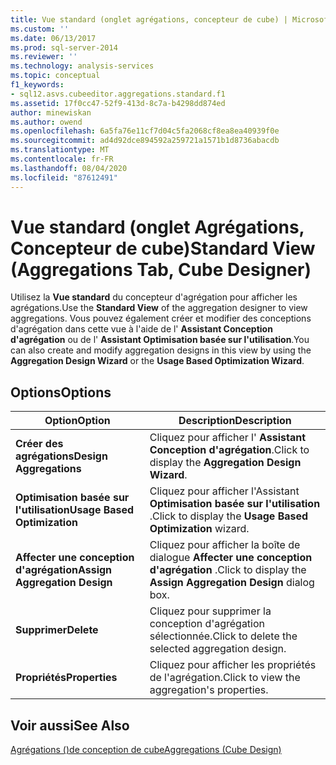 ```yaml
---
title: Vue standard (onglet agrégations, concepteur de cube) | Microsoft Docs
ms.custom: ''
ms.date: 06/13/2017
ms.prod: sql-server-2014
ms.reviewer: ''
ms.technology: analysis-services
ms.topic: conceptual
f1_keywords:
- sql12.asvs.cubeeditor.aggregations.standard.f1
ms.assetid: 17f0cc47-52f9-413d-8c7a-b4298dd874ed
author: minewiskan
ms.author: owend
ms.openlocfilehash: 6a5fa76e11cf7d04c5fa2068cf8ea8ea40939f0e
ms.sourcegitcommit: ad4d92dce894592a259721a1571b1d8736abacdb
ms.translationtype: MT
ms.contentlocale: fr-FR
ms.lasthandoff: 08/04/2020
ms.locfileid: "87612491"
---
```

# <a name="standard-view-aggregations-tab-cube-designer"></a><span data-ttu-id="1e44c-102">Vue standard (onglet Agrégations, Concepteur de cube)</span><span class="sxs-lookup"><span data-stu-id="1e44c-102">Standard View (Aggregations Tab, Cube Designer)</span></span>
  <span data-ttu-id="1e44c-103">Utilisez la **Vue standard** du concepteur d'agrégation pour afficher les agrégations.</span><span class="sxs-lookup"><span data-stu-id="1e44c-103">Use the **Standard View** of the aggregation designer to view aggregations.</span></span> <span data-ttu-id="1e44c-104">Vous pouvez également créer et modifier des conceptions d'agrégation dans cette vue à l'aide de l' **Assistant Conception d'agrégation** ou de l' **Assistant Optimisation basée sur l'utilisation**.</span><span class="sxs-lookup"><span data-stu-id="1e44c-104">You can also create and modify aggregation designs in this view by using the **Aggregation Design Wizard** or the **Usage Based Optimization Wizard**.</span></span>  
  
## <a name="options"></a><span data-ttu-id="1e44c-105">Options</span><span class="sxs-lookup"><span data-stu-id="1e44c-105">Options</span></span>  
  
|<span data-ttu-id="1e44c-106">Option</span><span class="sxs-lookup"><span data-stu-id="1e44c-106">Option</span></span>|<span data-ttu-id="1e44c-107">Description</span><span class="sxs-lookup"><span data-stu-id="1e44c-107">Description</span></span>|  
|------------|-----------------|  
|<span data-ttu-id="1e44c-108">**Créer des agrégations**</span><span class="sxs-lookup"><span data-stu-id="1e44c-108">**Design Aggregations**</span></span>|<span data-ttu-id="1e44c-109">Cliquez pour afficher l' **Assistant Conception d'agrégation**.</span><span class="sxs-lookup"><span data-stu-id="1e44c-109">Click to display the **Aggregation Design Wizard**.</span></span>|  
|<span data-ttu-id="1e44c-110">**Optimisation basée sur l'utilisation**</span><span class="sxs-lookup"><span data-stu-id="1e44c-110">**Usage Based Optimization**</span></span>|<span data-ttu-id="1e44c-111">Cliquez pour afficher l'Assistant **Optimisation basée sur l'utilisation** .</span><span class="sxs-lookup"><span data-stu-id="1e44c-111">Click to display the **Usage Based Optimization** wizard.</span></span>|  
|<span data-ttu-id="1e44c-112">**Affecter une conception d'agrégation**</span><span class="sxs-lookup"><span data-stu-id="1e44c-112">**Assign Aggregation Design**</span></span>|<span data-ttu-id="1e44c-113">Cliquez pour afficher la boîte de dialogue **Affecter une conception d'agrégation** .</span><span class="sxs-lookup"><span data-stu-id="1e44c-113">Click to display the **Assign Aggregation Design** dialog box.</span></span>|  
|<span data-ttu-id="1e44c-114">**Supprimer**</span><span class="sxs-lookup"><span data-stu-id="1e44c-114">**Delete**</span></span>|<span data-ttu-id="1e44c-115">Cliquez pour supprimer la conception d'agrégation sélectionnée.</span><span class="sxs-lookup"><span data-stu-id="1e44c-115">Click to delete the selected aggregation design.</span></span>|  
|<span data-ttu-id="1e44c-116">**Propriétés**</span><span class="sxs-lookup"><span data-stu-id="1e44c-116">**Properties**</span></span>|<span data-ttu-id="1e44c-117">Cliquez pour afficher les propriétés de l'agrégation.</span><span class="sxs-lookup"><span data-stu-id="1e44c-117">Click to view the aggregation's properties.</span></span>|  
  
## <a name="see-also"></a><span data-ttu-id="1e44c-118">Voir aussi</span><span class="sxs-lookup"><span data-stu-id="1e44c-118">See Also</span></span>  
 [<span data-ttu-id="1e44c-119">Agrégations &#40;&#41;de conception de cube</span><span class="sxs-lookup"><span data-stu-id="1e44c-119">Aggregations &#40;Cube Design&#41;</span></span>](aggregations-cube-design.md)  
  
  
